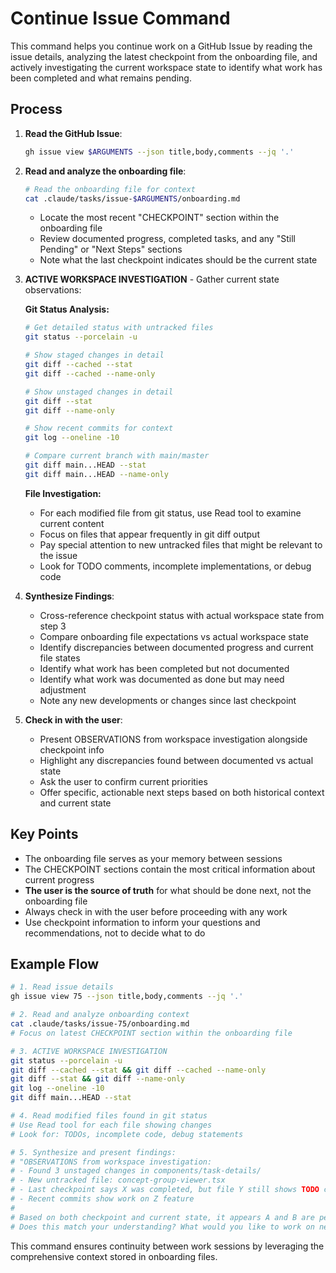 # Continue Issue Command

This command helps you continue work on a GitHub Issue by reading the issue details, analyzing the latest checkpoint from the onboarding file, and actively investigating the current workspace state to identify what work has been completed and what remains pending.

## Process

1. **Read the GitHub Issue**:
   ```bash
   gh issue view $ARGUMENTS --json title,body,comments --jq '.'
   ```

2. **Read and analyze the onboarding file**:
   ```bash
   # Read the onboarding file for context
   cat .claude/tasks/issue-$ARGUMENTS/onboarding.md
   ```
   - Locate the most recent "CHECKPOINT" section within the onboarding file
   - Review documented progress, completed tasks, and any "Still Pending" or "Next Steps" sections
   - Note what the last checkpoint indicates should be the current state

3. **ACTIVE WORKSPACE INVESTIGATION** - Gather current state observations:
   
   **Git Status Analysis:**
   ```bash
   # Get detailed status with untracked files
   git status --porcelain -u
   
   # Show staged changes in detail
   git diff --cached --stat
   git diff --cached --name-only
   
   # Show unstaged changes in detail  
   git diff --stat
   git diff --name-only
   
   # Show recent commits for context
   git log --oneline -10
   
   # Compare current branch with main/master
   git diff main...HEAD --stat
   git diff main...HEAD --name-only
   ```
   
   **File Investigation:**
   - For each modified file from git status, use Read tool to examine current content
   - Focus on files that appear frequently in git diff output
   - Pay special attention to new untracked files that might be relevant to the issue
   - Look for TODO comments, incomplete implementations, or debug code

4. **Synthesize Findings**:
   - Cross-reference checkpoint status with actual workspace state from step 3
   - Compare onboarding file expectations vs actual workspace state
   - Identify discrepancies between documented progress and current file states
   - Identify what work has been completed but not documented
   - Identify what work was documented as done but may need adjustment
   - Note any new developments or changes since last checkpoint

5. **Check in with the user**:
   - Present OBSERVATIONS from workspace investigation alongside checkpoint info
   - Highlight any discrepancies found between documented vs actual state
   - Ask the user to confirm current priorities
   - Offer specific, actionable next steps based on both historical context and current state

## Key Points

- The onboarding file serves as your memory between sessions
- The CHECKPOINT sections contain the most critical information about current progress
- **The user is the source of truth** for what should be done next, not the onboarding file
- Always check in with the user before proceeding with any work
- Use checkpoint information to inform your questions and recommendations, not to decide what to do

## Example Flow

```bash
# 1. Read issue details
gh issue view 75 --json title,body,comments --jq '.'

# 2. Read and analyze onboarding context
cat .claude/tasks/issue-75/onboarding.md
# Focus on latest CHECKPOINT section within the onboarding file

# 3. ACTIVE WORKSPACE INVESTIGATION
git status --porcelain -u
git diff --cached --stat && git diff --cached --name-only
git diff --stat && git diff --name-only  
git log --oneline -10
git diff main...HEAD --stat

# 4. Read modified files found in git status
# Use Read tool for each file showing changes
# Look for: TODOs, incomplete code, debug statements

# 5. Synthesize and present findings:
# "OBSERVATIONS from workspace investigation:
# - Found 3 unstaged changes in components/task-details/
# - New untracked file: concept-group-viewer.tsx
# - Last checkpoint says X was completed, but file Y still shows TODO comments
# - Recent commits show work on Z feature
# 
# Based on both checkpoint and current state, it appears A and B are pending.
# Does this match your understanding? What would you like to work on next?"
```

This command ensures continuity between work sessions by leveraging the comprehensive context stored in onboarding files.